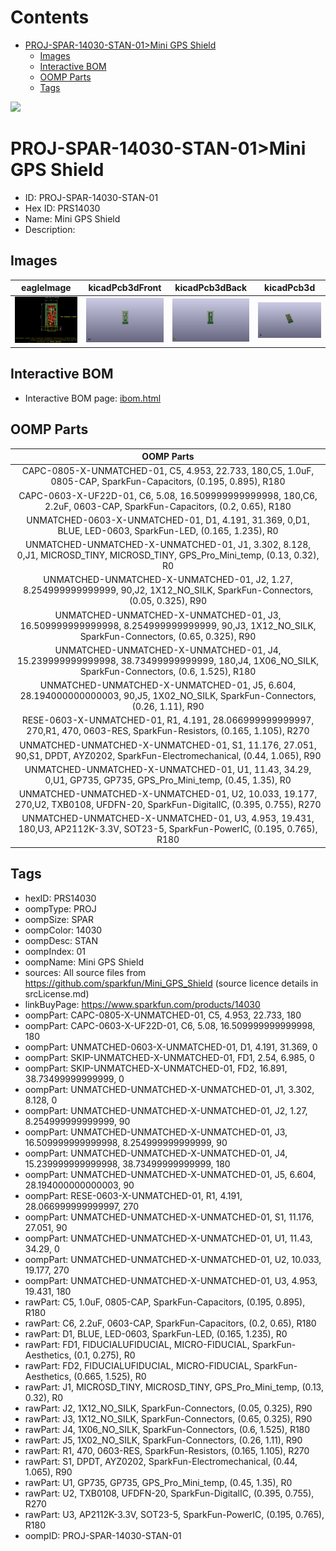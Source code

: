 



Contents
========

* [PROJ-SPAR-14030-STAN-01>Mini GPS Shield](#proj-spar-14030-stan-01mini-gps-shield)
	* [Images](#images)
	* [Interactive BOM](#interactive-bom)
	* [OOMP Parts](#oomp-parts)
	* [Tags](#tags)
  
![][im]
# PROJ-SPAR-14030-STAN-01>Mini GPS Shield

- ID: PROJ-SPAR-14030-STAN-01
- Hex ID: PRS14030
- Name: Mini GPS Shield
- Description: 

## Images
  
  

|eagleImage|kicadPcb3dFront|kicadPcb3dBack|kicadPcb3d|
| :---: | :---: | :---: | :---: |
|[![eagleImage](eagleImage_140.png)](eagleImage_600.png)|[![kicadPcb3dFront](kicadPcb3dFront_140.png)](kicadPcb3dFront_600.png)|[![kicadPcb3dBack](kicadPcb3dBack_140.png)](kicadPcb3dBack_600.png)|[![kicadPcb3d](kicadPcb3d_140.png)](kicadPcb3d_600.png)|

## Interactive BOM

- Interactive BOM page: [ibom.html](kicad/bom/ibom.html)

## OOMP Parts
  

|OOMP Parts|
| :---: |
|CAPC-0805-X-UNMATCHED-01, C5, 4.953, 22.733, 180,C5, 1.0uF, 0805-CAP, SparkFun-Capacitors, (0.195, 0.895), R180|
|CAPC-0603-X-UF22D-01, C6, 5.08, 16.509999999999998, 180,C6, 2.2uF, 0603-CAP, SparkFun-Capacitors, (0.2, 0.65), R180|
|UNMATCHED-0603-X-UNMATCHED-01, D1, 4.191, 31.369, 0,D1, BLUE, LED-0603, SparkFun-LED, (0.165, 1.235), R0|
|UNMATCHED-UNMATCHED-X-UNMATCHED-01, J1, 3.302, 8.128, 0,J1, MICROSD_TINY, MICROSD_TINY, GPS_Pro_Mini_temp, (0.13, 0.32), R0|
|UNMATCHED-UNMATCHED-X-UNMATCHED-01, J2, 1.27, 8.254999999999999, 90,J2, 1X12_NO_SILK, SparkFun-Connectors, (0.05, 0.325), R90|
|UNMATCHED-UNMATCHED-X-UNMATCHED-01, J3, 16.509999999999998, 8.254999999999999, 90,J3, 1X12_NO_SILK, SparkFun-Connectors, (0.65, 0.325), R90|
|UNMATCHED-UNMATCHED-X-UNMATCHED-01, J4, 15.239999999999998, 38.73499999999999, 180,J4, 1X06_NO_SILK, SparkFun-Connectors, (0.6, 1.525), R180|
|UNMATCHED-UNMATCHED-X-UNMATCHED-01, J5, 6.604, 28.194000000000003, 90,J5, 1X02_NO_SILK, SparkFun-Connectors, (0.26, 1.11), R90|
|RESE-0603-X-UNMATCHED-01, R1, 4.191, 28.066999999999997, 270,R1, 470, 0603-RES, SparkFun-Resistors, (0.165, 1.105), R270|
|UNMATCHED-UNMATCHED-X-UNMATCHED-01, S1, 11.176, 27.051, 90,S1, DPDT, AYZ0202, SparkFun-Electromechanical, (0.44, 1.065), R90|
|UNMATCHED-UNMATCHED-X-UNMATCHED-01, U1, 11.43, 34.29, 0,U1, GP735, GP735, GPS_Pro_Mini_temp, (0.45, 1.35), R0|
|UNMATCHED-UNMATCHED-X-UNMATCHED-01, U2, 10.033, 19.177, 270,U2, TXB0108, UFDFN-20, SparkFun-DigitalIC, (0.395, 0.755), R270|
|UNMATCHED-UNMATCHED-X-UNMATCHED-01, U3, 4.953, 19.431, 180,U3, AP2112K-3.3V, SOT23-5, SparkFun-PowerIC, (0.195, 0.765), R180|

## Tags

- hexID: PRS14030
- oompType: PROJ
- oompSize: SPAR
- oompColor: 14030
- oompDesc: STAN
- oompIndex: 01
- oompName: Mini GPS Shield
- sources: All source files from https://github.com/sparkfun/Mini_GPS_Shield (source licence details in srcLicense.md)
- linkBuyPage: https://www.sparkfun.com/products/14030
- oompPart: CAPC-0805-X-UNMATCHED-01, C5, 4.953, 22.733, 180
- oompPart: CAPC-0603-X-UF22D-01, C6, 5.08, 16.509999999999998, 180
- oompPart: UNMATCHED-0603-X-UNMATCHED-01, D1, 4.191, 31.369, 0
- oompPart: SKIP-UNMATCHED-X-UNMATCHED-01, FD1, 2.54, 6.985, 0
- oompPart: SKIP-UNMATCHED-X-UNMATCHED-01, FD2, 16.891, 38.73499999999999, 0
- oompPart: UNMATCHED-UNMATCHED-X-UNMATCHED-01, J1, 3.302, 8.128, 0
- oompPart: UNMATCHED-UNMATCHED-X-UNMATCHED-01, J2, 1.27, 8.254999999999999, 90
- oompPart: UNMATCHED-UNMATCHED-X-UNMATCHED-01, J3, 16.509999999999998, 8.254999999999999, 90
- oompPart: UNMATCHED-UNMATCHED-X-UNMATCHED-01, J4, 15.239999999999998, 38.73499999999999, 180
- oompPart: UNMATCHED-UNMATCHED-X-UNMATCHED-01, J5, 6.604, 28.194000000000003, 90
- oompPart: RESE-0603-X-UNMATCHED-01, R1, 4.191, 28.066999999999997, 270
- oompPart: UNMATCHED-UNMATCHED-X-UNMATCHED-01, S1, 11.176, 27.051, 90
- oompPart: UNMATCHED-UNMATCHED-X-UNMATCHED-01, U1, 11.43, 34.29, 0
- oompPart: UNMATCHED-UNMATCHED-X-UNMATCHED-01, U2, 10.033, 19.177, 270
- oompPart: UNMATCHED-UNMATCHED-X-UNMATCHED-01, U3, 4.953, 19.431, 180
- rawPart: C5, 1.0uF, 0805-CAP, SparkFun-Capacitors, (0.195, 0.895), R180
- rawPart: C6, 2.2uF, 0603-CAP, SparkFun-Capacitors, (0.2, 0.65), R180
- rawPart: D1, BLUE, LED-0603, SparkFun-LED, (0.165, 1.235), R0
- rawPart: FD1, FIDUCIALUFIDUCIAL, MICRO-FIDUCIAL, SparkFun-Aesthetics, (0.1, 0.275), R0
- rawPart: FD2, FIDUCIALUFIDUCIAL, MICRO-FIDUCIAL, SparkFun-Aesthetics, (0.665, 1.525), R0
- rawPart: J1, MICROSD_TINY, MICROSD_TINY, GPS_Pro_Mini_temp, (0.13, 0.32), R0
- rawPart: J2, 1X12_NO_SILK, SparkFun-Connectors, (0.05, 0.325), R90
- rawPart: J3, 1X12_NO_SILK, SparkFun-Connectors, (0.65, 0.325), R90
- rawPart: J4, 1X06_NO_SILK, SparkFun-Connectors, (0.6, 1.525), R180
- rawPart: J5, 1X02_NO_SILK, SparkFun-Connectors, (0.26, 1.11), R90
- rawPart: R1, 470, 0603-RES, SparkFun-Resistors, (0.165, 1.105), R270
- rawPart: S1, DPDT, AYZ0202, SparkFun-Electromechanical, (0.44, 1.065), R90
- rawPart: U1, GP735, GP735, GPS_Pro_Mini_temp, (0.45, 1.35), R0
- rawPart: U2, TXB0108, UFDFN-20, SparkFun-DigitalIC, (0.395, 0.755), R270
- rawPart: U3, AP2112K-3.3V, SOT23-5, SparkFun-PowerIC, (0.195, 0.765), R180
- oompID: PROJ-SPAR-14030-STAN-01



[im]: kicadPcb3d_450.png
